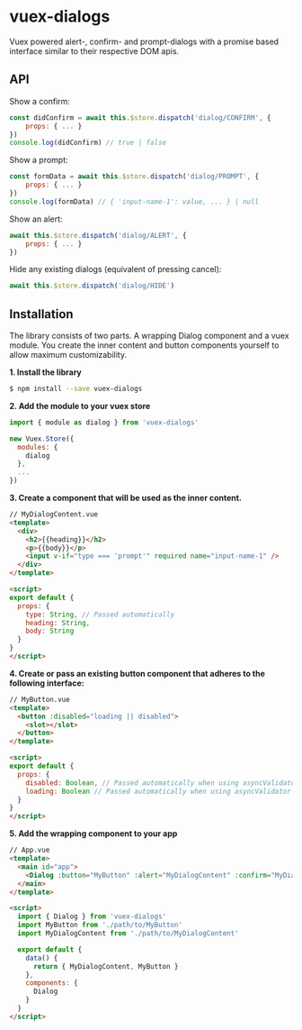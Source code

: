 vuex-dialogs
====
Vuex powered alert-, confirm- and prompt-dialogs with a promise based interface similar to their respective DOM apis.


API
-------------
Show a confirm:
```javascript
const didConfirm = await this.$store.dispatch('dialog/CONFIRM', {
    props: { ... }
})
console.log(didConfirm) // true | false
```
Show a prompt:
```javascript
const formData = await this.$store.dispatch('dialog/PROMPT', {
    props: { ... }
})
console.log(formData) // { 'input-name-1': value, ... } | null
```
Show an alert:
```javascript
await this.$store.dispatch('dialog/ALERT', {
    props: { ... }
})
```
Hide any existing dialogs (equivalent of pressing cancel):
```javascript
await this.$store.dispatch('dialog/HIDE')
```

Installation
-------------
The library consists of two parts. A wrapping Dialog component and a vuex module. You create the inner content and button components yourself to allow maximum customizability.

**1. Install the library**
```bash
$ npm install --save vuex-dialogs
```

**2. Add the module to your vuex store**
```javascript
import { module as dialog } from 'vuex-dialogs'

new Vuex.Store({
  modules: {
    dialog
  },
  ...
})
```
**3. Create a component that will be used as the inner content.**
```html
// MyDialogContent.vue
<template>
  <div>
    <h2>{{heading}}</h2>
    <p>{{body}}</p>
    <input v-if="type === 'prompt'" required name="input-name-1" />
  </div>
</template>

<script>
export default {
  props: {
    type: String, // Passed automatically
    heading: String,
    body: String
  }
}
</script>
```
**4. Create or pass an existing button component that adheres to the following interface:**
```html
// MyButton.vue
<template>
  <button :disabled="loading || disabled">
    <slot></slot>
  </button>
</template>

<script>
export default {
  props: {
    disabled: Boolean, // Passed automatically when using asyncValidator on prompts
    loading: Boolean // Passed automatically when using asyncValidator on prompts
  }
}
</script>
```

**5. Add the wrapping component to your app**
<!-- -->
```html
// App.vue
<template>
  <main id="app">
    <Dialog :button="MyButton" :alert="MyDialogContent" :confirm="MyDialogContent" :prompt="MyDialogContent" />
  </main>
</template>

<script>
  import { Dialog } from 'vuex-dialogs'
  import MyButton from './path/to/MyButton'
  import MyDialogContent from './path/to/MyDialogContent'

  export default {
    data() {
      return { MyDialogContent, MyButton }
    },
    components: {
      Dialog
    }
  }
</script>
```
